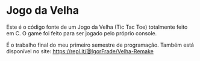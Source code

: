 # Jogo da Velha

Este é o código fonte de um Jogo da Velha (Tic Tac Toe) totalmente feito em C.
O game foi feito para ser jogado pelo próprio console.

É o trabalho final do meu primeiro semestre de programação.
Também está disponível no site: https://repl.it/@IgorFrade/Velha-Remake
